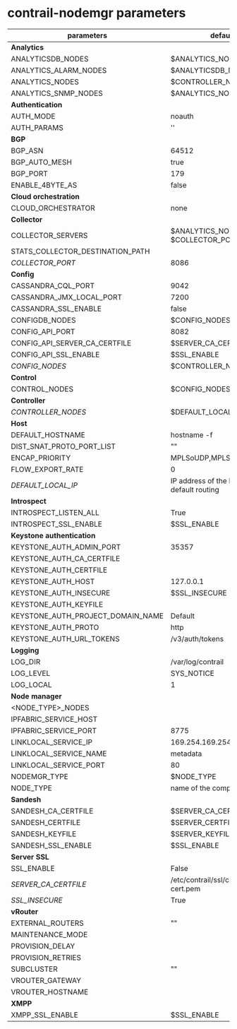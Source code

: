 # contrail-nodemgr parameters

| parameters                        | default                                        |
| --------------------------------- | ---------------------------------------------- |
| **Analytics**                     |                                                |
| ANALYTICSDB_NODES                 | $ANALYTICS_NODES                               |
| ANALYTICS_ALARM_NODES             | $ANALYTICSDB_NODES                             |
| ANALYTICS_NODES                   | $CONTROLLER_NODES                              |
| ANALYTICS_SNMP_NODES              | $ANALYTICS_NODES                               |
| **Authentication**                |                                                |
| AUTH_MODE                         | noauth                                         |
| AUTH_PARAMS                       | ''                                             |
| **BGP**                           |                                                |
| BGP_ASN                           | 64512                                          |
| BGP_AUTO_MESH                     | true                                           |
| BGP_PORT                          | 179                                            |
| ENABLE_4BYTE_AS                   | false                                          |
| **Cloud orchestration**           |                                                |
| CLOUD_ORCHESTRATOR                | none                                           |
| **Collector**                     |                                                |
| COLLECTOR_SERVERS                 | $ANALYTICS_NODES with $COLLECTOR_PORT          |
| STATS_COLLECTOR_DESTINATION_PATH  |                                                |
| *COLLECTOR_PORT*                  | 8086                                           |
| **Config**                        |                                                |
| CASSANDRA_CQL_PORT                | 9042                                           |
| CASSANDRA_JMX_LOCAL_PORT          | 7200                                           |
| CASSANDRA_SSL_ENABLE              | false                                          |
| CONFIGDB_NODES                    | $CONFIG_NODES                                  |
| CONFIG_API_PORT                   | 8082                                           |
| CONFIG_API_SERVER_CA_CERTFILE     | $SERVER_CA_CERTFILE                            |
| CONFIG_API_SSL_ENABLE             | $SSL_ENABLE                                    |
| *CONFIG_NODES*                    | $CONTROLLER_NODES                              |
| **Control**                       |                                                |
| CONTROL_NODES                     | $CONFIG_NODES                                  |
| **Controller**                    |                                                |
| *CONTROLLER_NODES*                | $DEFAULT_LOCAL_IP                              |
| **Host**                          |                                                |
| DEFAULT_HOSTNAME                  | hostname -f                                    |
| DIST_SNAT_PROTO_PORT_LIST         | ""                                             |
| ENCAP_PRIORITY                    | MPLSoUDP,MPLSoGRE,VXLAN                        |
| FLOW_EXPORT_RATE                  | 0                                              |
| *DEFAULT_LOCAL_IP*                | IP address of the NIC performs default routing |
| **Introspect**                    |                                                |
| INTROSPECT_LISTEN_ALL             | True                                           |
| INTROSPECT_SSL_ENABLE             | $SSL_ENABLE                                    |
| **Keystone authentication**       |                                                |
| KEYSTONE_AUTH_ADMIN_PORT          | 35357                                          |
| KEYSTONE_AUTH_CA_CERTFILE         |                                                |
| KEYSTONE_AUTH_CERTFILE            |                                                |
| KEYSTONE_AUTH_HOST                | 127.0.0.1                                      |
| KEYSTONE_AUTH_INSECURE            | $SSL_INSECURE                                  |
| KEYSTONE_AUTH_KEYFILE             |                                                |
| KEYSTONE_AUTH_PROJECT_DOMAIN_NAME | Default                                        |
| KEYSTONE_AUTH_PROTO               | http                                           |
| KEYSTONE_AUTH_URL_TOKENS          | /v3/auth/tokens                                |
| **Logging**                       |                                                |
| LOG_DIR                           | /var/log/contrail                              |
| LOG_LEVEL                         | SYS_NOTICE                                     |
| LOG_LOCAL                         | 1                                              |
| **Node manager**                  |                                                |
| <NODE_TYPE>_NODES                 |                                                |
| IPFABRIC_SERVICE_HOST             |                                                |
| IPFABRIC_SERVICE_PORT             | 8775                                           |
| LINKLOCAL_SERVICE_IP              | 169.254.169.254                                |
| LINKLOCAL_SERVICE_NAME            | metadata                                       |
| LINKLOCAL_SERVICE_PORT            | 80                                             |
| NODEMGR_TYPE                      | $NODE_TYPE                                     |
| NODE_TYPE                         | name of the component                          |
| **Sandesh**                       |                                                |
| SANDESH_CA_CERTFILE               | $SERVER_CA_CERTFILE                            |
| SANDESH_CERTFILE                  | $SERVER_CERTFILE                               |
| SANDESH_KEYFILE                   | $SERVER_KEYFILE                                |
| SANDESH_SSL_ENABLE                | $SSL_ENABLE                                    |
| **Server SSL**                    |                                                |
| SSL_ENABLE                        | False                                          |
| *SERVER_CA_CERTFILE*              | /etc/contrail/ssl/certs/ca-cert.pem            |
| *SSL_INSECURE*                    | True                                           |
| **vRouter**                       |                                                |
| EXTERNAL_ROUTERS                  | ""                                             |
| MAINTENANCE_MODE                  |                                                |
| PROVISION_DELAY                   |                                                |
| PROVISION_RETRIES                 |                                                |
| SUBCLUSTER                        | ""                                             |
| VROUTER_GATEWAY                   |                                                |
| VROUTER_HOSTNAME                  |                                                |
| **XMPP**                          |                                                |
| XMPP_SSL_ENABLE                   | $SSL_ENABLE                                    |
